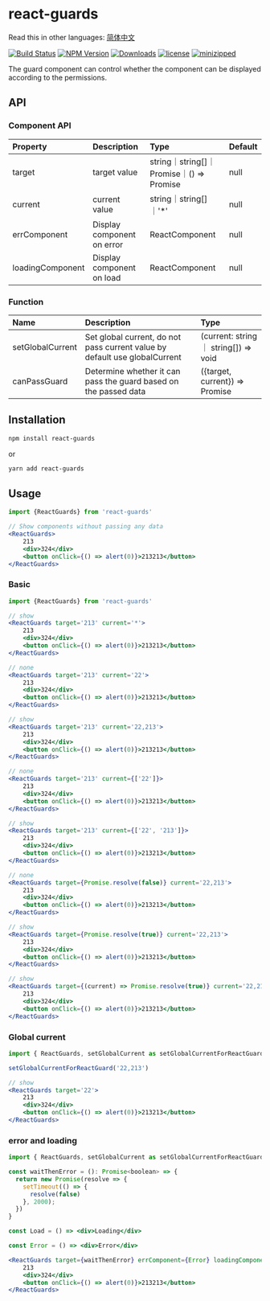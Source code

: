 # react-guards

Read this in other languages: [简体中文](https://github.com/wsafight/react-guards/blob/main/README.zh-CN.md)

[![Build Status](https://www.travis-ci.org/wsafight/react-guards.svg?branch=main)](https://www.travis-ci.org/wsafight/react-guards)
[![NPM Version](https://badgen.net/npm/v/react-guards)](https://www.npmjs.com/package/react-guards)
[![Downloads](https://img.shields.io/npm/dt/react-guards.svg)](https://www.npmjs.com/package/react-guards)
[![license](https://img.shields.io/github/license/wsafight/react-guards.svg)](https://github.com/wsafight/react-guards/blob/master/license.md)
[![minizipped](https://img.shields.io/bundlephobia/minzip/react-guards.svg)](
https://bundlephobia.com/result?p=react-guards
)


The guard component can control whether the component can be displayed according to the permissions.

## API

### Component API

| Property | Description | Type | Default |
| :----| :---- | :---- | :---- |
| target | target value | string｜string[]｜Promise｜() => Promise | null |
| current | current value |  string｜string[]｜'*' | null |
| errComponent | Display component on error | ReactComponent | null |
| loadingComponent | Display component on load | ReactComponent | null |

### Function

| Name  | Description | Type |
| :----| :---- | :---- |
|   setGlobalCurrent |  Set global current, do not pass current value by default use globalCurrent | (current: string ｜ string[]) =>  void | 
|   canPassGuard | Determine whether it can pass the guard based on the passed data | ({target, current}) => Promise<boolean> | 

## Installation

```bash
npm install react-guards
```

or

```bash
yarn add react-guards
```

## Usage

```jsx
import {ReactGuards} from 'react-guards'

// Show components without passing any data
<ReactGuards>
    213
    <div>324</div>
    <button onClick={() => alert(0)}>213213</button>
</ReactGuards>
```

### Basic

```jsx
import {ReactGuards} from 'react-guards'

// show
<ReactGuards target='213' current='*'>
    213
    <div>324</div>
    <button onClick={() => alert(0)}>213213</button>
</ReactGuards>

// none
<ReactGuards target='213' current='22'>
    213
    <div>324</div>
    <button onClick={() => alert(0)}>213213</button>
</ReactGuards>

// show
<ReactGuards target='213' current='22,213'>
    213
    <div>324</div>
    <button onClick={() => alert(0)}>213213</button>
</ReactGuards>

// none
<ReactGuards target='213' current={['22']}>
    213
    <div>324</div>
    <button onClick={() => alert(0)}>213213</button>
</ReactGuards>

// show
<ReactGuards target='213' current={['22', '213']}>
    213
    <div>324</div>
    <button onClick={() => alert(0)}>213213</button>
</ReactGuards>

// none
<ReactGuards target={Promise.resolve(false)} current='22,213'>
    213
    <div>324</div>
    <button onClick={() => alert(0)}>213213</button>
</ReactGuards>

// show
<ReactGuards target={Promise.resolve(true)} current='22,213'>
    213
    <div>324</div>
    <button onClick={() => alert(0)}>213213</button>
</ReactGuards>

// show
<ReactGuards target={(current) => Promise.resolve(true)} current='22,213'>
    213
    <div>324</div>
    <button onClick={() => alert(0)}>213213</button>
</ReactGuards>
```

### Global current

```jsx
import { ReactGuards, setGlobalCurrent as setGlobalCurrentForReactGuard } from 'react-guards'

setGlobalCurrentForReactGuard('22,213')

// show
<ReactGuards target='22'>
    213
    <div>324</div>
    <button onClick={() => alert(0)}>213213</button>
</ReactGuards>
```

### error and loading

```jsx
import { ReactGuards, setGlobalCurrent as setGlobalCurrentForReactGuard } from 'react-guards'

const waitThenError = (): Promise<boolean> => {
  return new Promise(resolve => {
    setTimeout(() => {
      resolve(false)
    }, 2000);
  })
}

const Load = () => <div>Loading</div>

const Error = () => <div>Error</div>

<ReactGuards target={waitThenError} errComponent={Error} loadingComponent={Load}>
    213
    <div>324</div>
    <button onClick={() => alert(0)}>213213</button>
</ReactGuards>
```